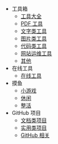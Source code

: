 - 工具箱
  - [工具大全](toolbox/abc)
  - [PDF 工具](toolbox/pdf)
  - [文字类工具](toolbox/text)
  - [图片类工具](toolbox/image)
  - [代码类工具](toolbox/code)
  - [网站运维工具](toolbox/website)
  - [其他](toolbox/other)
- 在线工具
  - [在线工具](online/)
- 摸鱼
  - [小游戏](fun/game)
  - [休闲](fun/leisure)
  - [整活](fun/amuse)
- GitHub 项目
  - [文档类项目](github/docs)
  - [实用类项目](github/useful)
  - [GitHub 相关](github/github)
